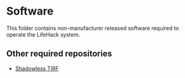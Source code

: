 # Software

This folder contains non-manufacturer released software required to operate the LifeHack system.

## Other required repositories

* [Shadowless TIRF](https://github.com/HoldenLab/shadowlessTIRF)

